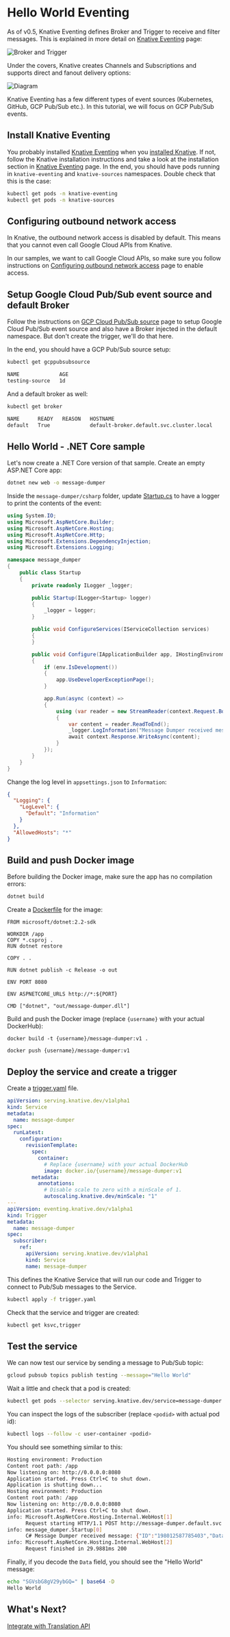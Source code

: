 # Hello World Eventing

As of v0.5, Knative Eventing defines Broker and Trigger to receive and filter messages. This is explained in more detail on [Knative Eventing](https://www.knative.dev/docs/eventing/) page:

![Broker and Trigger](https://www.knative.dev/docs/eventing/images/broker-trigger-overview.svg)

Under the covers, Knative creates Channels and Subscriptions and supports direct and fanout delivery options:

![Diagram](https://raw.githubusercontent.com/knative/docs/master/docs/eventing/images/control-plane.png)

Knative Eventing has a few different types of event sources (Kubernetes, GitHub, GCP Pub/Sub etc.). In this tutorial, we will focus on GCP Pub/Sub events. 

## Install Knative Eventing

You probably installed [Knative Eventing](https://www.knative.dev/docs/eventing/) when you [installed Knative](https://www.knative.dev/docs/install/). If not, follow the Knative installation instructions and take a look at the installation section in [Knative Eventing](https://www.knative.dev/docs/eventing/) page. In the end, you should have pods running in `knative-eventing` and `knative-sources` namespaces. Double check that this is the case:

```bash
kubectl get pods -n knative-eventing
kubectl get pods -n knative-sources
```

## Configuring outbound network access

In Knative, the outbound network access is disabled by default. This means that you cannot even call Google Cloud APIs from Knative. 

In our samples, we want to call Google Cloud APIs, so make sure you follow instructions on [Configuring outbound network access](https://www.knative.dev/docs/serving/outbound-network-access/) page to enable access. 

## Setup Google Cloud Pub/Sub event source and default Broker

Follow the instructions on [GCP Cloud Pub/Sub source](https://www.knative.dev/docs/eventing/samples/gcp-pubsub-source/) page to setup Google Cloud Pub/Sub event source and also have a Broker injected in the default namespace. But don't create the trigger, we'll do that here. 

In the end, you should have a GCP Pub/Sub source setup:

```bash
kubectl get gcppubsubsource

NAME             AGE
testing-source   1d
```

And a default broker as well:

```bash
kubectl get broker

NAME      READY   REASON   HOSTNAME                                   
default   True             default-broker.default.svc.cluster.local   
```

## Hello World - .NET Core sample

Let's now create a .NET Core version of that sample. Create an empty ASP.NET Core app:

```bash
dotnet new web -o message-dumper
```
Inside the `message-dumper/csharp` folder, update [Startup.cs](../eventing/message-dumper/csharp/Startup.up) to have a logger to print the contents of the event:

```csharp
using System.IO;
using Microsoft.AspNetCore.Builder;
using Microsoft.AspNetCore.Hosting;
using Microsoft.AspNetCore.Http;
using Microsoft.Extensions.DependencyInjection;
using Microsoft.Extensions.Logging;

namespace message_dumper
{
    public class Startup
    {
        private readonly ILogger _logger;

        public Startup(ILogger<Startup> logger)
        {
            _logger = logger;
        }

        public void ConfigureServices(IServiceCollection services)
        {
        }

        public void Configure(IApplicationBuilder app, IHostingEnvironment env)
        {
            if (env.IsDevelopment())
            {
                app.UseDeveloperExceptionPage();
            }

            app.Run(async (context) =>
            {
                using (var reader = new StreamReader(context.Request.Body))
                {
                    var content = reader.ReadToEnd();
                    _logger.LogInformation("Message Dumper received message: " + content);
                    await context.Response.WriteAsync(content);
                }
            });
        }
    }
}
```
Change the log level in `appsettings.json` to `Information`:

```json
{
  "Logging": {
    "LogLevel": {
      "Default": "Information"
    }
  },
  "AllowedHosts": "*"
}
```

## Build and push Docker image

Before building the Docker image, make sure the app has no compilation errors:

```bash
dotnet build
```

Create a [Dockerfile](../eventing/message-dumper/csharp/Dockerfile) for the image:

```
FROM microsoft/dotnet:2.2-sdk

WORKDIR /app
COPY *.csproj .
RUN dotnet restore

COPY . .

RUN dotnet publish -c Release -o out

ENV PORT 8080

ENV ASPNETCORE_URLS http://*:${PORT}

CMD ["dotnet", "out/message-dumper.dll"]
```

Build and push the Docker image (replace `{username}` with your actual DockerHub): 

```docker
docker build -t {username}/message-dumper:v1 .

docker push {username}/message-dumper:v1
```

## Deploy the service and create a trigger

Create a [trigger.yaml](../eventing/message-dumper/trigger.yaml) file.

```yaml
apiVersion: serving.knative.dev/v1alpha1
kind: Service
metadata:
  name: message-dumper
spec:
  runLatest:
    configuration:
      revisionTemplate:
        spec:
          container:
            # Replace {username} with your actual DockerHub
            image: docker.io/{username}/message-dumper:v1
        metadata:
          annotations:
            # Disable scale to zero with a minScale of 1.
            autoscaling.knative.dev/minScale: "1"
---
apiVersion: eventing.knative.dev/v1alpha1
kind: Trigger
metadata:
  name: message-dumper
spec:
  subscriber:
    ref:
      apiVersion: serving.knative.dev/v1alpha1
      kind: Service
      name: message-dumper
```

This defines the Knative Service that will run our code and Trigger to connect to Pub/Sub messages to the Service.

```bash
kubectl apply -f trigger.yaml
```

Check that the service and trigger are created:

```bash
kubectl get ksvc,trigger
```
## Test the service

We can now test our service by sending a message to Pub/Sub topic:

```bash
gcloud pubsub topics publish testing --message="Hello World"
```

Wait a little and check that a pod is created:

```bash
kubectl get pods --selector serving.knative.dev/service=message-dumper
```
You can inspect the logs of the subscriber (replace `<podid>` with actual pod id):

```bash
kubectl logs --follow -c user-container <podid>
```
You should see something similar to this:

```bash
Hosting environment: Production
Content root path: /app
Now listening on: http://0.0.0.0:8080
Application started. Press Ctrl+C to shut down.
Application is shutting down...
Hosting environment: Production
Content root path: /app
Now listening on: http://0.0.0.0:8080
Application started. Press Ctrl+C to shut down.
info: Microsoft.AspNetCore.Hosting.Internal.WebHost[1]
      Request starting HTTP/1.1 POST http://message-dumper.default.svc.cluster.local/ application/json 108
info: message_dumper.Startup[0]
      C# Message Dumper received message: {"ID":"198012587785403","Data":"SGVsbG8gV29ybGQ=","Attributes":null,"PublishTime":"2019-01-21T15:25:58.25Z"}
info: Microsoft.AspNetCore.Hosting.Internal.WebHost[2]
      Request finished in 29.9881ms 200 
```
Finally, if you decode the `Data` field, you should see the "Hello World" message:

```bash
echo "SGVsbG8gV29ybGQ=" | base64 -D
Hello World
```

## What's Next?
[Integrate with Translation API](07-translationeventing.md)